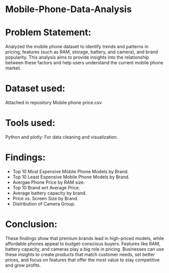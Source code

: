 # Mobile-Phone-Data-Analysis

# Problem Statement:
Analyzed the mobile phone dataset to identify trends and patterns in pricing, features (such as RAM, storage, battery, and camera), and brand popularity. This analysis aims to provide insights into the relationship between these factors and help users understand the current mobile phone market.


# Dataset used:
Attached in repository Mobile phone price.csv

# Tools used:
Python and plotly: For data cleaning and visualization.

# Findings:
- Top 10 Most Expensive Mobile Phone Models by Brand.
- Top 10 Least Expensive Mobile Phone Models by Brand.
- Avergae Phone Price by RAM size.
- Top 10 Brand wrt Average Price.
- Average battery capacity by brand.
- Price vs. Screen Size by Brand.
- Distribution of Camera Group.

# Conclusion:
These findings show that premium brands lead in high-priced models, while affordable phones appeal to budget-conscious buyers. Features like RAM, battery capacity, and cameras play a big role in pricing. Businesses can use these insights to create products that match customer needs, set better prices, and focus on features that offer the most value to stay competitive and grow profits.
